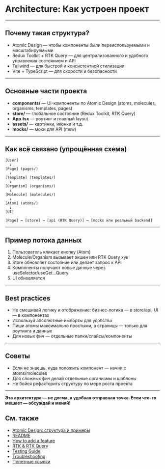 # Architecture: Как устроен проект

---

## Почему такая структура?
- Atomic Design — чтобы компоненты были переиспользуемыми и масштабируемыми
- Redux Toolkit + RTK Query — для централизованного и удобного управления состоянием и API
- Tailwind — для быстрой и консистентной стилизации
- Vite + TypeScript — для скорости и безопасности

---

## Основные части проекта
- **components/** — UI-компоненты по Atomic Design (atoms, molecules, organisms, templates, pages)
- **store/** — глобальное состояние (Redux Toolkit, RTK Query)
- **App.tsx** — роутинг и главный layout
- **assets/** — картинки, иконки и т.д.
- **mocks/** — моки для API (msw)

---

## Как всё связано (упрощённая схема)

```
[User]
  ↓
[Page] (pages/)
  ↓
[Template] (templates/)
  ↓
[Organism] (organisms/)
  ↓
[Molecule] (molecules/)
  ↓
[Atom] (atoms/)
  ↓
[UI]

[Page] ↔ [store] ↔ [api (RTK Query)] ↔ [mocks или реальный backend]
```

---

## Пример потока данных
1. Пользователь кликает кнопку (Atom)
2. Molecule/Organism вызывает экшен или RTK Query хук
3. Store обновляет состояние или делает запрос к API
4. Компоненты получают новые данные через useSelector/useGet...Query
5. UI обновляется

---

## Best practices
- Не смешивай логику и отображение: бизнес-логика — в store/api, UI — в компонентах
- Используй абсолютные импорты для удобства
- Пиши атомы максимально простыми, а страницы — только для роутинга и данных
- Для новых фич — отдельные папки/слайсы/компоненты

---

## Советы
- Если не знаешь, куда положить компонент — начни с atoms/molecules
- Для сложных фич делай отдельные организмы и шаблоны
- Не бойся рефакторить структуру по мере роста проекта

---

**Эта архитектура — не догма, а удобная отправная точка. Если что-то мешает — обсуждай и меняй!**

## См. также
- [Atomic Design: структура и примеры](./atomic-design-structure.md)
- [README](./README.md)
- [How to add a feature](./How-to-add-feature.md)
- [RTK & RTK Query](./rtk-guide.md)
- [Testing Guide](./Testing-guide.md)
- [Troubleshooting](./Troubleshooting.md)
- [Полезные ссылки](./Useful-links.md)